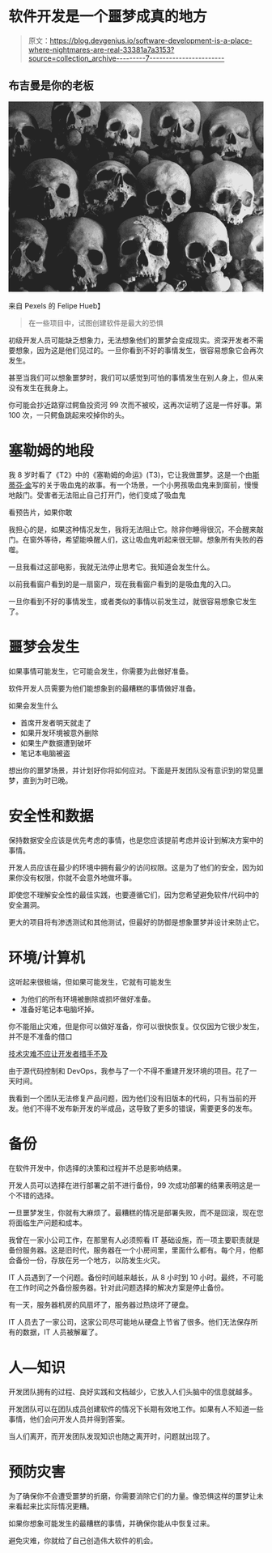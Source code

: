 # 软件开发是一个噩梦成真的地方

> 原文：<https://blog.devgenius.io/software-development-is-a-place-where-nightmares-are-real-33381a7a3153?source=collection_archive---------7----------------------->

## 布吉曼是你的老板

![](img/7b9cbd772c21ffccf1dcb6c22d34fefe.png)

来自 Pexels 的 Felipe Hueb】

> 在一些项目中，试图创建软件是最大的恐惧

初级开发人员可能缺乏想象力，无法想象他们的噩梦会变成现实。资深开发者不需要想象，因为这是他们见过的。一旦你看到不好的事情发生，很容易想象它会再次发生。

甚至当我们可以想象噩梦时，我们可以感觉到可怕的事情发生在别人身上，但从来没有发生在我身上。

你可能会抄近路穿过鳄鱼投资河 99 次而不被咬，这再次证明了这是一件好事。第 100 次，一只鳄鱼跳起来咬掉你的头。

# 塞勒姆的地段

我 8 岁时看了《T2》中的《塞勒姆的命运》(T3)，它让我做噩梦。这是一个由[斯蒂芬·金](https://en.wikipedia.org/wiki/Stephen_King)写的关于吸血鬼的故事。有一个场景，一个小男孩吸血鬼来到窗前，慢慢地敲门。受害者无法阻止自己打开门，他们变成了吸血鬼

看预告片，如果你敢

我担心的是，如果这种情况发生，我将无法阻止它。除非你睡得很沉，不会醒来敲门。在窗外等待，希望能唤醒人们，这让吸血鬼听起来很无聊。想象所有失败的吞噬。

一旦我看过这部电影，我就无法停止思考它。我知道会发生什么。

以前我看窗户看到的是一扇窗户，现在我看窗户看到的是吸血鬼的入口。

一旦你看到不好的事情发生，或者类似的事情以前发生过，就很容易想象它发生了。

# 噩梦会发生

如果事情可能发生，它可能会发生，你需要为此做好准备。

软件开发人员需要为他们能想象到的最糟糕的事情做好准备。

如果会发生什么

*   首席开发者明天就走了
*   如果开发环境被意外删除
*   如果生产数据遭到破坏
*   笔记本电脑被盗

想出你的噩梦场景，并计划好你将如何应对。下面是开发团队没有意识到的常见噩梦，直到为时已晚。

# 安全性和数据

保持数据安全应该是优先考虑的事情，也是您应该提前考虑并设计到解决方案中的事情。

开发人员应该在最少的环境中拥有最少的访问权限。这是为了他们的安全，因为如果你没有权限，你就不会意外地做坏事。

即使您不理解安全性的最佳实践，也要遵循它们，因为您希望避免软件/代码中的安全漏洞。

更大的项目将有渗透测试和其他测试，但最好的防御是想象噩梦并设计来防止它。

# 环境/计算机

这听起来很极端，但如果可能发生，它就有可能发生

*   为他们的所有环境被删除或损坏做好准备。
*   准备好笔记本电脑坏掉。

你不能阻止灾难，但是你可以做好准备，你可以很快恢复。仅仅因为它很少发生，并不是不准备的借口

[技术灾难不应让开发者措手不及](https://itnext.io/technical-disasters-should-not-catch-developers-unprepared-84bf3d09bfbe)

由于源代码控制和 DevOps，我参与了一个不得不重建开发环境的项目。花了一天时间。

我看到一个团队无法修复产品问题，因为他们没有旧版本的代码，只有当前的开发。他们不得不发布新开发的半成品，这导致了更多的错误，需要更多的发布。

# 备份

在软件开发中，你选择的决策和过程并不总是影响结果。

开发人员可以选择在进行部署之前不进行备份，99 次成功部署的结果表明这是一个不错的选择。

一旦噩梦发生，你就有大麻烦了。最糟糕的情况是部署失败，而不是回滚，现在您将面临生产问题和成本。

我曾在一家小公司工作，在那里有人必须照看 IT 基础设施，而一项主要职责就是备份服务器。这是旧时代，服务器在一个小房间里，里面什么都有。每个月，他都会备份一份，存放在另一个地方，以防发生火灾。

IT 人员遇到了一个问题。备份时间越来越长，从 8 小时到 10 小时。最终，不可能在工作时间之外备份服务器。针对此问题选择的解决方案是停止备份。

有一天，服务器机房的风扇坏了，服务器过热烧坏了硬盘。

IT 人员去了一家公司，这家公司尽可能地从硬盘上节省了很多。他们无法保存所有的数据，IT 人员被解雇了。

# 人—知识

开发团队拥有的过程、良好实践和文档越少，它放入人们头脑中的信息就越多。

开发团队可以在团队成员创建软件的情况下长期有效地工作。如果有人不知道一些事情，他们会问开发人员并得到答案。

当人们离开，而开发团队发现知识也随之离开时，问题就出现了。

# 预防灾害

为了确保你不会遭受噩梦的折磨，你需要消除它们的力量。像恐惧这样的噩梦让未来看起来比实际情况更糟。

如果你想象可能发生的最糟糕的事情，并确保你能从中恢复过来。

避免灾难，你就给了自己创造伟大软件的机会。